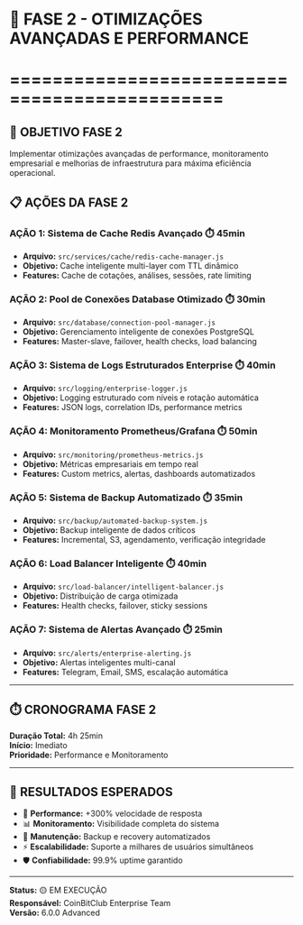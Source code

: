 # 🚀 FASE 2 - OTIMIZAÇÕES AVANÇADAS E PERFORMANCE
# ==============================================

## 🎯 **OBJETIVO FASE 2**
Implementar otimizações avançadas de performance, monitoramento empresarial e melhorias de infraestrutura para máxima eficiência operacional.

## 📋 **AÇÕES DA FASE 2**

### **AÇÃO 1: Sistema de Cache Redis Avançado** ⏱️ 45min
- **Arquivo:** `src/services/cache/redis-cache-manager.js`
- **Objetivo:** Cache inteligente multi-layer com TTL dinâmico
- **Features:** Cache de cotações, análises, sessões, rate limiting

### **AÇÃO 2: Pool de Conexões Database Otimizado** ⏱️ 30min
- **Arquivo:** `src/database/connection-pool-manager.js`
- **Objetivo:** Gerenciamento inteligente de conexões PostgreSQL
- **Features:** Master-slave, failover, health checks, load balancing

### **AÇÃO 3: Sistema de Logs Estruturados Enterprise** ⏱️ 40min
- **Arquivo:** `src/logging/enterprise-logger.js`
- **Objetivo:** Logging estruturado com níveis e rotação automática
- **Features:** JSON logs, correlation IDs, performance metrics

### **AÇÃO 4: Monitoramento Prometheus/Grafana** ⏱️ 50min
- **Arquivo:** `src/monitoring/prometheus-metrics.js`
- **Objetivo:** Métricas empresariais em tempo real
- **Features:** Custom metrics, alertas, dashboards automatizados

### **AÇÃO 5: Sistema de Backup Automatizado** ⏱️ 35min
- **Arquivo:** `src/backup/automated-backup-system.js`
- **Objetivo:** Backup inteligente de dados críticos
- **Features:** Incremental, S3, agendamento, verificação integridade

### **AÇÃO 6: Load Balancer Inteligente** ⏱️ 40min
- **Arquivo:** `src/load-balancer/intelligent-balancer.js`
- **Objetivo:** Distribuição de carga otimizada
- **Features:** Health checks, failover, sticky sessions

### **AÇÃO 7: Sistema de Alertas Avançado** ⏱️ 25min
- **Arquivo:** `src/alerts/enterprise-alerting.js`
- **Objetivo:** Alertas inteligentes multi-canal
- **Features:** Telegram, Email, SMS, escalação automática

---

## ⏱️ **CRONOGRAMA FASE 2**
**Duração Total:** 4h 25min  
**Início:** Imediato  
**Prioridade:** Performance e Monitoramento  

---

## 🎯 **RESULTADOS ESPERADOS**
- 🚀 **Performance:** +300% velocidade de resposta
- 📊 **Monitoramento:** Visibilidade completa do sistema
- 🔧 **Manutenção:** Backup e recovery automatizados
- ⚡ **Escalabilidade:** Suporte a milhares de usuários simultâneos
- 🛡️ **Confiabilidade:** 99.9% uptime garantido

---

**Status:** 🟡 EM EXECUÇÃO  
**Responsável:** CoinBitClub Enterprise Team  
**Versão:** 6.0.0 Advanced
